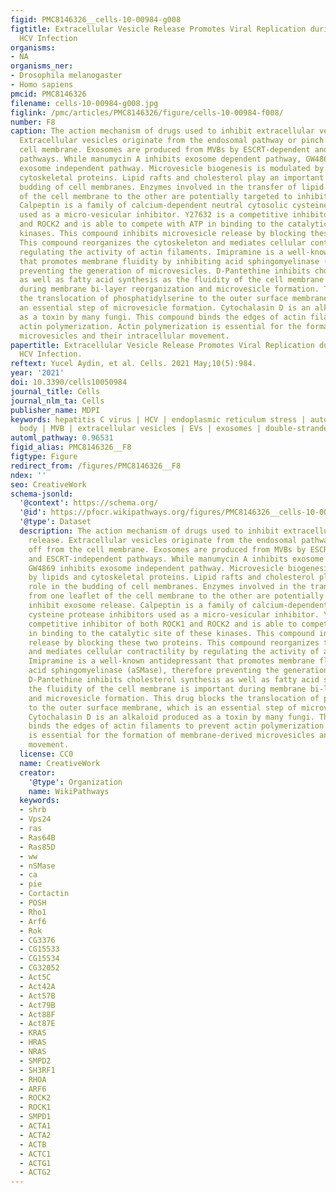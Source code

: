 ```yaml
---
figid: PMC8146326__cells-10-00984-g008
figtitle: Extracellular Vesicle Release Promotes Viral Replication during Persistent
  HCV Infection
organisms:
- NA
organisms_ner:
- Drosophila melanogaster
- Homo sapiens
pmcid: PMC8146326
filename: cells-10-00984-g008.jpg
figlink: /pmc/articles/PMC8146326/figure/cells-10-00984-f008/
number: F8
caption: The action mechanism of drugs used to inhibit extracellular vesicle release.
  Extracellular vesicles originate from the endosomal pathway or pinch off from the
  cell membrane. Exosomes are produced from MVBs by ESCRT-dependent and ESCRT-independent
  pathways. While manumycin A inhibits exosome dependent pathway, GW4869 inhibits
  exosome independent pathway. Microvesicle biogenesis is modulated by lipids and
  cytoskeletal proteins. Lipid rafts and cholesterol play an important role in the
  budding of cell membranes. Enzymes involved in the transfer of lipid from one leaflet
  of the cell membrane to the other are potentially targeted to inhibit exosome release.
  Calpeptin is a family of calcium-dependent neutral cytosolic cysteine protease inhibitors
  used as a micro-vesicular inhibitor. Y27632 is a competitive inhibitor of both ROCK1
  and ROCK2 and is able to compete with ATP in binding to the catalytic site of these
  kinases. This compound inhibits microvesicle release by blocking these two proteins.
  This compound reorganizes the cytoskeleton and mediates cellular contractility by
  regulating the activity of actin filaments. Imipramine is a well-known antidepressant
  that promotes membrane fluidity by inhibiting acid sphingomyelinase (aSMase), therefore
  preventing the generation of microvesicles. D-Pantethine inhibits cholesterol synthesis
  as well as fatty acid synthesis as the fluidity of the cell membrane is important
  during membrane bi-layer reorganization and microvesicle formation. This drug blocks
  the translocation of phosphatidylserine to the outer surface membrane, which is
  an essential step of microvesicle formation. Cytochalasin D is an alkaloid produced
  as a toxin by many fungi. This compound binds the edges of actin filaments to prevent
  actin polymerization. Actin polymerization is essential for the formation of membrane-derived
  microvesicles and their intracellular movement.
papertitle: Extracellular Vesicle Release Promotes Viral Replication during Persistent
  HCV Infection.
reftext: Yucel Aydin, et al. Cells. 2021 May;10(5):984.
year: '2021'
doi: 10.3390/cells10050984
journal_title: Cells
journal_nlm_ta: Cells
publisher_name: MDPI
keywords: hepatitis C virus | HCV | endoplasmic reticulum stress | autophagy | multivesicular
  body | MVB | extracellular vesicles | EVs | exosomes | double-stranded RNA
automl_pathway: 0.96531
figid_alias: PMC8146326__F8
figtype: Figure
redirect_from: /figures/PMC8146326__F8
ndex: ''
seo: CreativeWork
schema-jsonld:
  '@context': https://schema.org/
  '@id': https://pfocr.wikipathways.org/figures/PMC8146326__cells-10-00984-g008.html
  '@type': Dataset
  description: The action mechanism of drugs used to inhibit extracellular vesicle
    release. Extracellular vesicles originate from the endosomal pathway or pinch
    off from the cell membrane. Exosomes are produced from MVBs by ESCRT-dependent
    and ESCRT-independent pathways. While manumycin A inhibits exosome dependent pathway,
    GW4869 inhibits exosome independent pathway. Microvesicle biogenesis is modulated
    by lipids and cytoskeletal proteins. Lipid rafts and cholesterol play an important
    role in the budding of cell membranes. Enzymes involved in the transfer of lipid
    from one leaflet of the cell membrane to the other are potentially targeted to
    inhibit exosome release. Calpeptin is a family of calcium-dependent neutral cytosolic
    cysteine protease inhibitors used as a micro-vesicular inhibitor. Y27632 is a
    competitive inhibitor of both ROCK1 and ROCK2 and is able to compete with ATP
    in binding to the catalytic site of these kinases. This compound inhibits microvesicle
    release by blocking these two proteins. This compound reorganizes the cytoskeleton
    and mediates cellular contractility by regulating the activity of actin filaments.
    Imipramine is a well-known antidepressant that promotes membrane fluidity by inhibiting
    acid sphingomyelinase (aSMase), therefore preventing the generation of microvesicles.
    D-Pantethine inhibits cholesterol synthesis as well as fatty acid synthesis as
    the fluidity of the cell membrane is important during membrane bi-layer reorganization
    and microvesicle formation. This drug blocks the translocation of phosphatidylserine
    to the outer surface membrane, which is an essential step of microvesicle formation.
    Cytochalasin D is an alkaloid produced as a toxin by many fungi. This compound
    binds the edges of actin filaments to prevent actin polymerization. Actin polymerization
    is essential for the formation of membrane-derived microvesicles and their intracellular
    movement.
  license: CC0
  name: CreativeWork
  creator:
    '@type': Organization
    name: WikiPathways
  keywords:
  - shrb
  - Vps24
  - ras
  - Ras64B
  - Ras85D
  - ww
  - nSMase
  - ca
  - pie
  - Cortactin
  - POSH
  - Rho1
  - Arf6
  - Rok
  - CG3376
  - CG15533
  - CG15534
  - CG32052
  - Act5C
  - Act42A
  - Act57B
  - Act79B
  - Act88F
  - Act87E
  - KRAS
  - HRAS
  - NRAS
  - SMPD2
  - SH3RF1
  - RHOA
  - ARF6
  - ROCK2
  - ROCK1
  - SMPD1
  - ACTA1
  - ACTA2
  - ACTB
  - ACTC1
  - ACTG1
  - ACTG2
---
```

